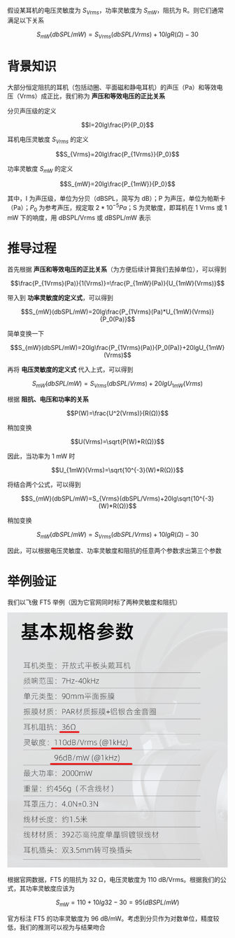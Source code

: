 假设某耳机的电压灵敏度为 $S_{Vrms}$，功率灵敏度为 $S_{mW}$，阻抗为 R。则它们通常满足以下关系

$$S_{mW}(dbSPL/mW)=S_{Vrms}(dbSPL/Vrms)+10lgR(Ω)-30$$

# 背景知识

大部分恒定阻抗的耳机（包括动圈、平面磁和静电耳机）的声压（Pa）和等效电压（Vrms）成正比，我们称为 **声压和等效电压的正比关系**

分贝声压级的定义

$$I=20lg\frac{P}{P_0}$$

耳机电压灵敏度 $S_{Vrms}$ 的定义

$$S_{Vrms}=20lg\frac{P_{1Vrms}}{P_0}$$

功率灵敏度 $S_{mW}$ 的定义

$$S_{mW}=20lg\frac{P_{1mW}}{P_0}$$

其中，I 为声压级，单位为分贝（dBSPL，简写为 dB）；P 为声压，单位为帕斯卡（Pa）；$P_0$ 为参考声压，规定取 $2*10^{-5}Pa$；S 为灵敏度，即耳机在 1 Vrms 或 1 mW 下的响度，用 dBSPL/Vrms 或 dBSPL/mW 表示

# 推导过程

首先根据 **声压和等效电压的正比关系**（为方便后续计算我们去掉单位），可以得到

$$\frac{P_{1Vrms}(Pa)}{1(Vrms)}=\frac{P_{1mW}(Pa)}{U_{1mW}(Vrms)}$$

带入到 **功率灵敏度的定义式**，可以得到

$$S_{mW}(dbSPL/mW)=20lg\frac{P_{1Vrms}(Pa)*U_{1mW}(Vrms)}{P_0(Pa)}$$

简单变换一下

$$S_{mW}(dbSPL/mW)=20lg\frac{P_{1Vrms}(Pa)}{P_0(Pa)}+20lgU_{1mW}(Vrms)$$

再将 **电压灵敏度的定义式** 代入上式，可以得到

$$S_{mW}(dbSPL/mW)=S_{Vrms}(dbSPL/Vrms)+20lgU_{1mW}(Vrms)$$

根据 **阻抗、电压和功率的关系**

$$P(W)=\frac{U^2(Vrms)}{R(Ω)}$$

稍加变换

$$U(Vrms)=\sqrt{P(W)*R(Ω)}$$

因此，当功率为 1 mW 时

$$U_{1mW}(Vrms)=\sqrt{10^{-3}(W)*R(Ω)}$$

将结合两个公式，可以得到

$$S_{mW}(dbSPL/mW)=S_{Vrms}(dbSPL/Vrms)+20lg\sqrt{10^{-3}(W)*R(Ω)}$$

稍加变换

$$S_{mW}(dbSPL/mW)=S_{Vrms}(dbSPL/Vrms)+10lgR(Ω)-30$$

因此，可以根据电压灵敏度、功率灵敏度和阻抗的任意两个参数求出第三个参数

# 举例验证

我们以飞傲 FT5 举例（因为它官网同时标了两种灵敏度和阻抗）

![ft5 sensitivity](../resource/ft5%20sensitivity.png)

根据官网数据，FT5 的阻抗为 32 Ω，电压灵敏度为 110 dB/Vrms。根据我们的公式，其功率灵敏度应该为

$$S_{mW}=110+10lg32-30=95(dBSPL/mW)$$

官方标注 FT5 的功率灵敏度为 96 dB/mW。考虑到分贝作为对数单位，精度较低，我们的推测可以视为与结果吻合
